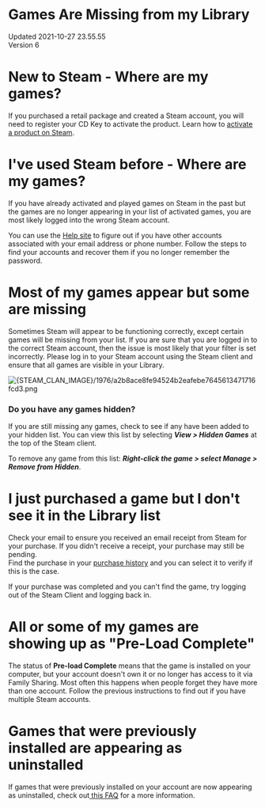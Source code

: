 # Games Are Missing from my Library
Updated 2021-10-27 23.55.55  
Version 6  

# New to Steam - Where are my games?
  
If you purchased a retail package and created a Steam account, you will need to register your CD Key to activate the product.  Learn how to [activate a product on Steam](https://help.steampowered.com/en/faqs/view/2A12-9D79-C3D7-F870).  
  
  
# I've used Steam before - Where are my games?
  
If you have already activated and played games on Steam in the past but the games are no longer appearing in your list of activated games, you are most likely logged into the wrong Steam account.  
  
You can use the [Help site](https://help.steampowered.com/en/wizard/HelpWithLoginInfo) to figure out if you have other accounts associated with your email address or phone number. Follow the steps to find your accounts and recover them if you no longer remember the password.  
  
  
# Most of my games appear but some are missing
  
Sometimes Steam will appear to be functioning correctly, except certain games will be missing from your list. If you are sure that you are logged in to the correct Steam account, then the issue is most likely that your filter is set incorrectly. Please log in to your Steam account using the Steam client and ensure that all games are visible in your Library.   
  
![{STEAM_CLAN_IMAGE}/1976/a2b8ace8fe94524b2eafebe7645613471716fcd3.png]({STEAM_CLAN_IMAGE}/1976/a2b8ace8fe94524b2eafebe7645613471716fcd3.png)  
  
### Do you have any games hidden?
  
If you are still missing any games, check to see if any have been added to your hidden list.  You can view this list by selecting ***View > Hidden Games*** at the top of the Steam client.  
  
To remove any game from this list: ***Right-click the game > select Manage > Remove from Hidden***.  
  
  
# I just purchased a game but I don't see it in the Library list
  
Check your email to ensure you received an email receipt from Steam for your purchase. If you didn't receive a receipt, your purchase may still be pending.   
Find the purchase in your [ purchase history](https://store.steampowered.com/account/history/) and you can select it to verify if this is the case.  
  
If your purchase was completed and you can't find the game, try logging out of the Steam Client and logging back in.  
  
  
# All or some of my games are showing up as "Pre-Load Complete"
  
The status of **Pre-load Complete** means that the game is installed on your computer, but your account doesn't own it or no longer has access to it via Family Sharing. Most often this happens when people forget they have more than one account.  Follow the previous instructions to find out if you have multiple Steam accounts.  
  
  
# Games that were previously installed are appearing as uninstalled
  
If games that were previously installed on your account are now appearing as uninstalled, check out[ this FAQ](https://help.steampowered.com/en/faqs/view/4578-18A7-C819-8620) for a more information.